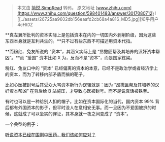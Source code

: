 > 本文由 [简悦 SimpRead](http://ksria.com/simpread/) 转码， 原文地址 [www.zhihu.com](https://www.zhihu.com/question/598401483/answer/3017080712) ![[../assets/26725aa9602db156eaafd2cb68a4a816_MD5.jpg]]知乎用户 4cHt0Z

**真左翼所批判的资本实际上是包括资本在内的一切国内外剥削阶级，因为这些东西本身就是互利共生的。**只不过有些东西不可描述用资本代指。

**而粉红、兔友所说的 “资本”，其涵义实际上是 “昂撒匪帮及其培养的汉奸资本帮凶”。**而 “爱国” 资本比如 X 为，反而不是“资本”，而是国家栋梁。

粉红、兔友口中的 “资本” 已经偏离的资本的本意，已经不是政治学或者经济学上的资本，而为了转移内部矛盾而搞的靶子。

比如心医被封号后其受众大骂资本新行为逻辑就是：因为 “昂撒匪帮及其培养的汉奸资本帮凶” 在背后给 B 站施压，才导致心医被封号。而不是说真话被铁拳。

有时也可以是一种给别人扣的帽子。比如在资本国际化的当代，国内资本 99% 背后都有外国资本的影子，但平时没人在意相安无事。而一旦因为不爱国被扒的时候，这就成了可以坐实的罪证，其本身就一夜之间变成了 “资本”。

一个典型的例子：

[听说资本已经在围剿中医药，我们该如何应对？](https://www.zhihu.com/question/598704195)